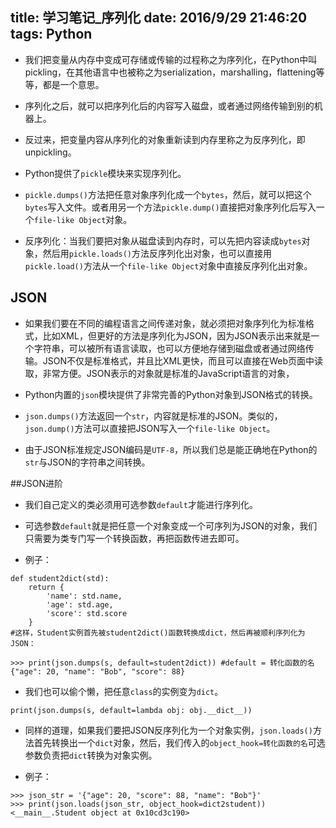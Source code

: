 ﻿title: 学习笔记_序列化
date: 2016/9/29 21:46:20
tags: Python
---

- 我们把变量从内存中变成可存储或传输的过程称之为序列化，在Python中叫pickling，在其他语言中也被称之为serialization，marshalling，flattening等等，都是一个意思。

- 序列化之后，就可以把序列化后的内容写入磁盘，或者通过网络传输到别的机器上。

- 反过来，把变量内容从序列化的对象重新读到内存里称之为反序列化，即unpickling。

- Python提供了`pickle`模块来实现序列化。

- `pickle.dumps()`方法把任意对象序列化成一个`bytes`，然后，就可以把这个`bytes`写入文件。或者用另一个方法`pickle.dump()`直接把对象序列化后写入一个`file-like Object`对象。

- 反序列化：当我们要把对象从磁盘读到内存时，可以先把内容读成`bytes`对象，然后用`pickle.loads()`方法反序列化出对象，也可以直接用`pickle.load()`方法从一个`file-like Object`对象中直接反序列化出对象。

## JSON

- 如果我们要在不同的编程语言之间传递对象，就必须把对象序列化为标准格式，比如XML，但更好的方法是序列化为JSON，因为JSON表示出来就是一个字符串，可以被所有语言读取，也可以方便地存储到磁盘或者通过网络传输。JSON不仅是标准格式，并且比XML更快，而且可以直接在Web页面中读取，非常方便。JSON表示的对象就是标准的JavaScript语言的对象，

- Python内置的`json`模块提供了非常完善的Python对象到JSON格式的转换。

- `json.dumps()`方法返回一个`str`，内容就是标准的JSON。类似的，`json.dump()`方法可以直接把JSON写入一个`file-like Object`。

- 由于JSON标准规定JSON编码是`UTF-8`，所以我们总是能正确地在Python的`str`与JSON的字符串之间转换。

##JSON进阶

- 我们自己定义的类必须用可选参数`default`才能进行序列化。

- 可选参数`default`就是把任意一个对象变成一个可序列为JSON的对象，我们只需要为类专门写一个转换函数，再把函数传进去即可。

- 例子：

```
def student2dict(std):
    return {
        'name': std.name,
        'age': std.age,
        'score': std.score
    }
#这样，Student实例首先被student2dict()函数转换成dict，然后再被顺利序列化为JSON：

>>> print(json.dumps(s, default=student2dict)) #default = 转化函数的名
{"age": 20, "name": "Bob", "score": 88}
```

- 我们也可以偷个懒，把任意`class`的实例变为`dict`。

```
print(json.dumps(s, default=lambda obj: obj.__dict__))
```

- 同样的道理，如果我们要把JSON反序列化为一个对象实例，`json.loads()`方法首先转换出一个`dict`对象，然后，我们传入的`object_hook=转化函数的名`可选参数负责把`dict`转换为对象实例。

- 例子：

```
>>> json_str = '{"age": 20, "score": 88, "name": "Bob"}'
>>> print(json.loads(json_str, object_hook=dict2student))
<__main__.Student object at 0x10cd3c190>
```